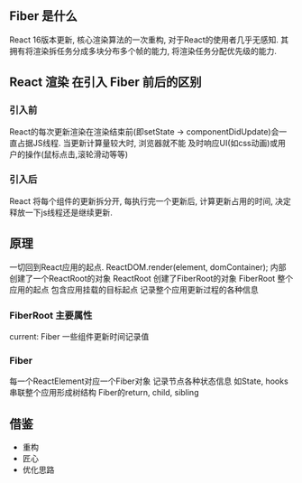 
## Fiber 是什么

React 16版本更新, 核心渲染算法的一次重构, 对于React的使用者几乎无感知. 其拥有将渲染拆任务分成多块分布多个帧的能力, 
将渲染任务分配优先级的能力.

## React 渲染 在引入 Fiber 前后的区别

### 引入前

React的每次更新渲染在渲染结束前(即setState -> componentDidUpdate)会一直占据JS线程. 当更新计算量较大时, 浏览器就不能
及时响应UI(如css动画)或用户的操作(鼠标点击,滚轮滑动等等)

### 引入后

React 将每个组件的更新拆分开, 每执行完一个更新后, 计算更新占用的时间, 决定释放一下js线程还是继续更新.

## 原理

一切回到React应用的起点.
ReactDOM.render(element, domContainer);
内部创建了一个ReactRoot的对象
ReactRoot 创建了FiberRoot的对象
FiberRoot
整个应用的起点
包含应用挂载的目标起点
记录整个应用更新过程的各种信息

### FiberRoot 主要属性

current: Fiber
一些组件更新时间记录值

### Fiber
每一个ReactElement对应一个Fiber对象
记录节点各种状态信息 如State, hooks
串联整个应用形成树结构
Fiber的return, child, sibling


## 借鉴

* 重构
* 匠心
* 优化思路
